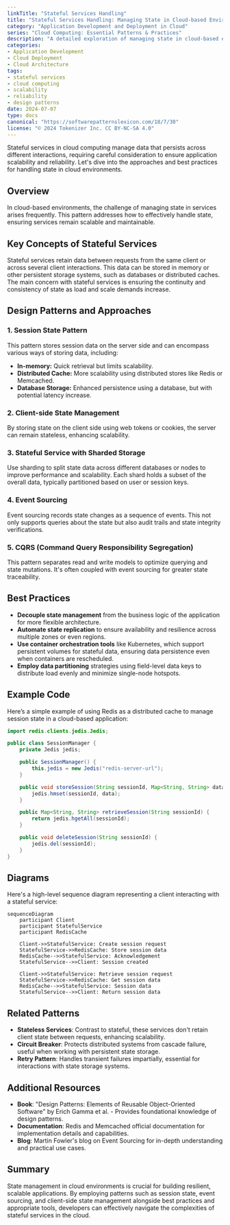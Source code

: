 ```yaml
---
linkTitle: "Stateful Services Handling"
title: "Stateful Services Handling: Managing State in Cloud-based Environments"
category: "Application Development and Deployment in Cloud"
series: "Cloud Computing: Essential Patterns & Practices"
description: "A detailed exploration of managing state in cloud-based environments with stateful services, involving strategies, best practices, and design patterns to ensure scalability and reliability."
categories:
- Application Development
- Cloud Deployment
- Cloud Architecture
tags:
- stateful services
- cloud computing
- scalability
- reliability
- design patterns
date: 2024-07-07
type: docs
canonical: "https://softwarepatternslexicon.com/18/7/30"
license: "© 2024 Tokenizer Inc. CC BY-NC-SA 4.0"
---
```


Stateful services in cloud computing manage data that persists across different interactions, requiring careful consideration to ensure application scalability and reliability. Let's dive into the approaches and best practices for handling state in cloud environments.

## Overview

In cloud-based environments, the challenge of managing state in services arises frequently. This pattern addresses how to effectively handle state, ensuring services remain scalable and maintainable.

## Key Concepts of Stateful Services

Stateful services retain data between requests from the same client or across several client interactions. This data can be stored in memory or other persistent storage systems, such as databases or distributed caches. The main concern with stateful services is ensuring the continuity and consistency of state as load and scale demands increase.

## Design Patterns and Approaches

### 1. Session State Pattern
This pattern stores session data on the server side and can encompass various ways of storing data, including:

- **In-memory:** Quick retrieval but limits scalability.
- **Distributed Cache:** More scalability using distributed stores like Redis or Memcached.
- **Database Storage:** Enhanced persistence using a database, but with potential latency increase.

### 2. Client-side State Management
By storing state on the client side using web tokens or cookies, the server can remain stateless, enhancing scalability.

### 3. Stateful Service with Sharded Storage
Use sharding to split state data across different databases or nodes to improve performance and scalability. Each shard holds a subset of the overall data, typically partitioned based on user or session keys.

### 4. Event Sourcing
Event sourcing records state changes as a sequence of events. This not only supports queries about the state but also audit trails and state integrity verifications.

### 5. CQRS (Command Query Responsibility Segregation)
This pattern separates read and write models to optimize querying and state mutations. It's often coupled with event sourcing for greater state traceability.

## Best Practices

- **Decouple state management** from the business logic of the application for more flexible architecture.
- **Automate state replication** to ensure availability and resilience across multiple zones or even regions.
- **Use container orchestration tools** like Kubernetes, which support persistent volumes for stateful data, ensuring data persistence even when containers are rescheduled.
- **Employ data partitioning** strategies using field-level data keys to distribute load evenly and minimize single-node hotspots.

## Example Code

Here’s a simple example of using Redis as a distributed cache to manage session state in a cloud-based application:

```java
import redis.clients.jedis.Jedis;

public class SessionManager {
    private Jedis jedis;

    public SessionManager() {
        this.jedis = new Jedis("redis-server-url");
    }

    public void storeSession(String sessionId, Map<String, String> data) {
        jedis.hmset(sessionId, data);
    }

    public Map<String, String> retrieveSession(String sessionId) {
        return jedis.hgetAll(sessionId);
    }

    public void deleteSession(String sessionId) {
        jedis.del(sessionId);
    }
}
```

## Diagrams

Here's a high-level sequence diagram representing a client interacting with a stateful service:

```mermaid
sequenceDiagram
    participant Client
    participant StatefulService
    participant RedisCache

    Client->>StatefulService: Create session request
    StatefulService->>RedisCache: Store session data
    RedisCache-->>StatefulService: Acknowledgement
    StatefulService-->>Client: Session created

    Client->>StatefulService: Retrieve session request
    StatefulService->>RedisCache: Get session data
    RedisCache-->>StatefulService: Session data
    StatefulService-->>Client: Return session data
```

## Related Patterns

- **Stateless Services**: Contrast to stateful, these services don't retain client state between requests, enhancing scalability.
- **Circuit Breaker**: Protects distributed systems from cascade failure, useful when working with persistent state storage.
- **Retry Pattern**: Handles transient failures impartially, essential for interactions with state storage systems.

## Additional Resources

- **Book**: "Design Patterns: Elements of Reusable Object-Oriented Software" by Erich Gamma et al. - Provides foundational knowledge of design patterns.
- **Documentation**: Redis and Memcached official documentation for implementation details and capabilities.
- **Blog**: Martin Fowler's blog on Event Sourcing for in-depth understanding and practical use cases.

## Summary

State management in cloud environments is crucial for building resilient, scalable applications. By employing patterns such as session state, event sourcing, and client-side state management alongside best practices and appropriate tools, developers can effectively navigate the complexities of stateful services in the cloud.
